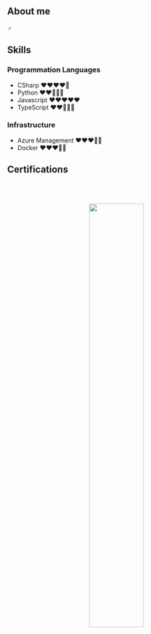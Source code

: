 ## About me
:male_sign:
<br/>

## Skills
### Programmation Languages
- CSharp    :heart::heart::heart::heart::white_heart:
- Python    :heart::heart::white_heart::white_heart::white_heart:
- Javascript    :heart::heart::heart::heart::heart:
- TypeScript    :heart::heart::white_heart::white_heart::white_heart:

### Infrastructure
- Azure Management  :heart::heart::heart::white_heart::white_heart:
- Docker    :heart::heart::heart::white_heart::white_heart:

## Certifications

<br/>
<br/>
<!-- The stat card below is made with https://github.com/anuraghazra/github-readme-stats -->
<p align=center><img align=centre width=50% src="https://github-readme-stats.vercel.app/api?username=kabale&count_private=true&show_icons=true&theme=nord" /></p>
<br>
<br>

